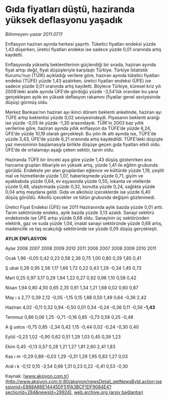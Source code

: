 # Gıda fiyatları düştü, haziranda yüksek deflasyonu yaşadık

*Bilinmeyen-yazar 2011.07.11*

<font class="agenda2NewsSpot">
 <p class="2011anaspot">
  <span lang="EN-GB">
   Enflasyon haziran ayında herkesi şaşırttı. Tüketici fiyatları endeksi yüzde 1,43 düşerken, üretici fiyatları endeksi ise sadece yüzde 0,01 oranında artış kaydetti.
  </span>
  <p class="2011anaspot">
   <span lang="EN-GB">
   </span>
  </p>
 </p>
</font>
<font class="newsDetail">
 <p>
  <p class="2011arabaslik">
   Enflasyonda yükseliş beklentilerinin güçlendiği bir sırada, haziran ayında fiyat artışı değil, fiyat düşüşleriyle karşılaştı Türkiye. Türkiye İstatistik Kurumu’nun (TÜİK) açıkladığı verilere göre, haziran ayında tüketici fiyatları endeksi (TÜFE) yüzde 1,43 azalırken, üretici fiyatları endeksi (ÜFE) ise sadece yüzde 0,01 oranında artış kaydetti. Böylece Türkiye, küresel kriz yılı 2008’deki aralık ayında ÜFE’de gördüğü yüzde -3,54’lük orandan bu yana gerçekleşen aylık en yüksek deflasyon rakamını (fiyatlar genel seviyesinde düşüş) görmüş oldu.
  </p>
  <p class="2011yenimetin">
   <span>
    Merkez Bankası’nın haziran ayı ikinci dönem beklenti anketinde, haziran ayı TÜFE artışı beklentisi yüzde 0,02 seviyesindeydi. Piyasanın beklenti aralığı ise yüzde -0,05 ile yüzde -1,30 arasındaydı. TÜİK’in 2003 baz yıllık verilerine göre, haziran ayında yıllık enflasyon da TÜFE’de yüzde 6,24, ÜFE’de yüzde 10,19 olarak gerçekleşti. Bu yılın ilk altı ayında ise, TÜFE’de yüzde 3,43, ÜFE’de yüzde 6,21 oranında artış kaydedildi. TÜFE’deki düşüşte yaz mevsiminin başlamasıyla birlikte düşüşe geçen gıda fiyatları etkili oldu. ÜFE’de de ortalamayı aşağı çeken sektör, tarım oldu.
   </span>
   <strong>
    <span>
    </span>
   </strong>
  </p>
  <p class="2011yenimetin">
   <span>
    Haziranda TÜFE bir önceki aya göre yüzde 1,43 düşüş gösterirken ana harcama grupları itibariyle en yüksek artış, yüzde 1,41 ile eğitim grubunda görüldü. Endekste yer alan gruplardan eğlence ve kültürde yüzde 1,19, çeşitli mal ve hizmetlerde yüzde 1,07, haberleşmede yüzde 0,71, giyim ve ayakkabıda yüzde 0,64, ev eşyasında yüzde 0,55, lokanta ve otellerde yüzde 0,48, ulaştırmada yüzde 0,32, konutta yüzde 0,24, sağlıkta yüzde 0,04 artış meydana geldi. Gıda ve alkolsüz içeceklerde ise yüzde 6,40 düşüş görüldü. Alkollü içecekler ve tütün grubunda değişim gözlenmedi.
   </span>
   <span>
   </span>
  </p>
  <p class="2011yenimetin">
   <span>
    Üretici Fiyat Endeksi (ÜFE) ise 2011 Haziranında aylık bazda yüzde 0,01 arttı. Tarım sektöründe endeks, aylık bazda yüzde 3,13 azaldı. Sanayi sektörü endeksinde ise ÜFE artışı yüzde 0,68 oldu. Sanayinin üç sektöründen elektrik, gaz ve suda yüzde 1,04, imalat sanayi sektöründe yüzde 0,68 artış, madencilik ve taş ocakçılığı sektöründe ise yüzde 0,05 düşüş gerçekleşti.
   </span>
  </p>
  <p class="2011yenimetin">
   <span>
   </span>
  </p>
  <p class="BasicParagraph">
   <strong>
    <span lang="EN-GB">
     AYLIK ENFLASYON
    </span>
   </strong>
  </p>
  <p class="BasicParagraph">
   <span lang="EN-GB">
   </span>
  </p>
  <p class="2011kutuyazi">
   <span>
    <span>
    </span>
    Aylar
    <span>
    </span>
    2006
    <span>
    </span>
    2007
    <span>
    </span>
    2008
    <span>
    </span>
    2009
    <span>
    </span>
    2010
    <span>
    </span>
    2011
    <span>
    </span>
    2006
    <span>
    </span>
    2007
    <span>
    </span>
    2008
    <span>
    </span>
    2009
    <span>
    </span>
    2010
    <span>
    </span>
    2011
   </span>
  </p>
  <p class="2011kutuyazi">
   <span>
   </span>
  </p>
  <p class="2011kutuyazi">
   <span>
    Ocak
    <span>
    </span>
    1,96
    <span>
    </span>
    -0,05
    <span>
    </span>
    <span>
    </span>
    0,42
    <span>
    </span>
    <span>
    </span>
    0,23
    <span>
    </span>
    <span>
    </span>
    0,58
    <span>
    </span>
    <span>
    </span>
    2,36
    <span>
    </span>
    <span>
    </span>
    0,75
    <span>
    </span>
    <span>
    </span>
    1,00
    <span>
    </span>
    <span>
    </span>
    0,80
    <span>
    </span>
    <span>
    </span>
    0,29
    <span>
    </span>
    <span>
    </span>
    1,85
    <span>
    </span>
    0,41
   </span>
  </p>
  <p class="2011kutuyazi">
   <span>
    Ş
   </span>
   <span>
    ubat
    <span>
    </span>
    0,26
    <span>
    </span>
    <span>
    </span>
    0,95
    <span>
    </span>
    <span>
    </span>
    2,56
    <span>
    </span>
    <span>
    </span>
    1,17
    <span>
    </span>
    <span>
    </span>
    1,66
    <span>
    </span>
    <span>
    </span>
    1,72
    <span>
    </span>
    <span>
    </span>
    0,22
    <span>
    </span>
    <span>
    </span>
    0,43
    <span>
    </span>
    <span>
    </span>
    1,29
    <span>
    </span>
    -0,34
    <span>
    </span>
    <span>
    </span>
    1,45
    <span>
    </span>
    0,73
   </span>
  </p>
  <p class="2011kutuyazi">
   <span>
    Mart
    <span>
    </span>
    0,25
    <span>
    </span>
    <span>
    </span>
    0,97
    <span>
    </span>
    <span>
    </span>
    3,17
    <span>
    </span>
    <span>
    </span>
    0,29
    <span>
    </span>
    <span>
    </span>
    1,94
    <span>
    </span>
    <span>
    </span>
    1,22
    <span>
    </span>
    <span>
    </span>
    0,27
    <span>
    </span>
    <span>
    </span>
    0,92
    <span>
    </span>
    <span>
    </span>
    0,96
    <span>
    </span>
    <span>
    </span>
    1,10
    <span>
    </span>
    <span>
    </span>
    0,58
    <span>
    </span>
    0,42
   </span>
  </p>
  <p class="2011kutuyazi">
   <span>
    Nisan
    <span>
    </span>
    1,94
    <span>
    </span>
    <span>
    </span>
    0,80
    <span>
    </span>
    <span>
    </span>
    4,50
    <span>
    </span>
    <span>
    </span>
    0,65
    <span>
    </span>
    <span>
    </span>
    2,35
    <span>
    </span>
    <span>
    </span>
    0,61
    <span>
    </span>
    <span>
    </span>
    1,34
    <span>
    </span>
    <span>
    </span>
    1,21
    <span>
    </span>
    <span>
    </span>
    1,68
    <span>
    </span>
    <span>
    </span>
    0,02
    <span>
    </span>
    <span>
    </span>
    0,60
    <span>
    </span>
    0,87
   </span>
  </p>
  <p class="2011kutuyazi">
   <span>
    May
   </span>
   <span>
    ı
   </span>
   <span>
    s
    <span>
    </span>
    2,77
    <span>
    </span>
    <span>
    </span>
    0,39
    <span>
    </span>
    <span>
    </span>
    2,12
    <span>
    </span>
    -0,05
    <span>
    </span>
    -1,15
    <span>
    </span>
    <span>
    </span>
    0,15
    <span>
    </span>
    <span>
    </span>
    1,88
    <span>
    </span>
    <span>
    </span>
    0,50
    <span>
    </span>
    <span>
    </span>
    1,49
    <span>
    </span>
    <span>
    </span>
    0,64
    <span>
    </span>
    -0,36
    <span>
    </span>
    2,42
   </span>
  </p>
  <p class="2011kutuyazi">
   <span>
    Haziran
    <span>
    </span>
    4,02
    <span>
    </span>
    -0,11
    <span>
    </span>
    <span>
    </span>
    0,32
    <span>
    </span>
    <span>
    </span>
    0,94
    <span>
    </span>
    -0,50
    <span>
    </span>
    <span>
    </span>
    0,01
    <span>
    </span>
    <span>
    </span>
    0,34
    <span>
    </span>
    -0,24
    <span>
    </span>
    -0,36
    <span>
    </span>
    <span>
    </span>
    0,11
    <span>
    </span>
    -0,56
    <span>
    </span>
    <strong>
     -1,43
    </strong>
   </span>
  </p>
  <p class="2011kutuyazi">
   <span>
    Temmuz
    <span>
    </span>
    0,86
    <span>
    </span>
    <span>
    </span>
    0,06
    <span>
    </span>
    <span>
    </span>
    1,25
    <span>
    </span>
    -0,71
    <span>
    </span>
    -0,16
    <span>
    </span>
    0,85
    <span>
    </span>
    -0,73
    <span>
    </span>
    <span>
    </span>
    0,58
    <span>
    </span>
    <span>
    </span>
    0,25
    <span>
    </span>
    -0,48
   </span>
  </p>
  <p class="2011kutuyazi">
   <span>
    A
   </span>
   <span>
    ğ
   </span>
   <span>
    ustos
    <span>
    </span>
    -0,75
    <span>
    </span>
    <span>
    </span>
    0,85
    <span>
    </span>
    -2,34
    <span>
    </span>
    <span>
    </span>
    0,42
    <span>
    </span>
    1,15
    <span>
    </span>
    -0,44
    <span>
    </span>
    <span>
    </span>
    0,02
    <span>
    </span>
    -0,24
    <span>
    </span>
    -0,30
    <span>
    </span>
    <span>
    </span>
    0,40
   </span>
  </p>
  <p class="2011kutuyazi">
   <span>
    Eylül
    <span>
    </span>
    -0,23
    <span>
    </span>
    <span>
    </span>
    1,02
    <span>
    </span>
    -0,90
    <span>
    </span>
    <span>
    </span>
    0,62
    <span>
    </span>
    0,51
    <span>
    </span>
    <span>
    </span>
    1,29
    <span>
    </span>
    <span>
    </span>
    1,03
    <span>
    </span>
    <span>
    </span>
    0,45
    <span>
    </span>
    <span>
    </span>
    0,39
    <span>
    </span>
    <span>
    </span>
    1,23
   </span>
  </p>
  <p class="2011kutuyazi">
   <span>
    Ekim
    <span>
    </span>
    0,45
    <span>
    </span>
    -0,13
    <span>
    </span>
    0,57
    <span>
    </span>
    <span>
    </span>
    0,28
    <span>
    </span>
    1,21
    <span>
    </span>
    1,27
    <span>
    </span>
    <span>
    </span>
    1,81
    <span>
    </span>
    <span>
    </span>
    2,60
    <span>
    </span>
    <span>
    </span>
    2,41
    <span>
    </span>
    <span>
    </span>
    1,83
   </span>
  </p>
  <p class="2011kutuyazi">
   <span>
    Kas
   </span>
   <span>
    ı
   </span>
   <span>
    m
    <span>
    </span>
    -0,29
    <span>
    </span>
    <span>
    </span>
    0,89
    <span>
    </span>
    -0,03
    <span>
    </span>
    <span>
    </span>
    1,29
    <span>
    </span>
    -0,31
    <span>
    </span>
    1,29
    <span>
    </span>
    <span>
    </span>
    1,95
    <span>
    </span>
    <span>
    </span>
    0,83
    <span>
    </span>
    <span>
    </span>
    1,27
    <span>
    </span>
    <span>
    </span>
    0,03
   </span>
  </p>
  <p class="2011kutuyazi">
   <span>
    Aral
   </span>
   <span>
    ı
   </span>
   <span>
    k
    <span>
    </span>
    <span>
    </span>
    -0,12
    <span>
    </span>
    <span>
    </span>
    0,15
    <span>
    </span>
    -3,54
    <span>
    </span>
    <span>
    </span>
    0,66
    <span>
    </span>
    1,31
    <span>
    </span>
    0,23
    <span>
    </span>
    <span>
    </span>
    0,22
    <span>
    </span>
    -0,41
    <span>
    </span>
    <span>
    </span>
    0,53
    <span>
    </span>
    -0,30
   </span>
  </p>
  <p class="2011kutuyazi">
   <span>
   </span>
  </p>
 </p>
</font>

Kaynak: [www.aksiyon.com.tr](http://www.aksiyon.com.tr:80/aksiyon/newsDetail_getNewsById.action;jsessionid=E888A86E14445DF51FA3BCF1DF9084E4?sectionId=284&newsId=29924), [web.archive.org (arşiv bağlantısı)](http://web.archive.org/web/20110723211133/http://www.aksiyon.com.tr:80/aksiyon/newsDetail_getNewsById.action;jsessionid=E888A86E14445DF51FA3BCF1DF9084E4?sectionId=284&newsId=29924)

